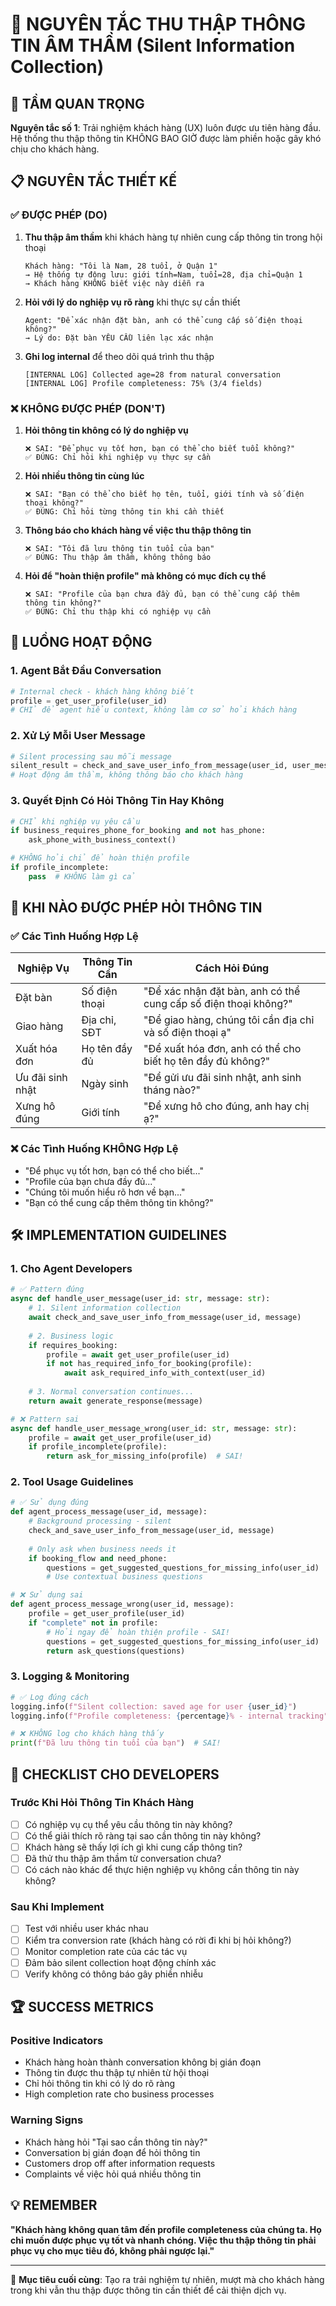 # 🤫 NGUYÊN TẮC THU THẬP THÔNG TIN ÂM THẦM (Silent Information Collection)

## 🎯 TẦM QUAN TRỌNG

**Nguyên tắc số 1**: Trải nghiệm khách hàng (UX) luôn được ưu tiên hàng đầu. Hệ thống thu thập thông tin KHÔNG BAO GIỜ được làm phiền hoặc gây khó chịu cho khách hàng.

## 📋 NGUYÊN TẮC THIẾT KẾ

### ✅ ĐƯỢC PHÉP (DO)

1. **Thu thập âm thầm** khi khách hàng tự nhiên cung cấp thông tin trong hội thoại
   ```
   Khách hàng: "Tôi là Nam, 28 tuổi, ở Quận 1"
   → Hệ thống tự động lưu: giới tính=Nam, tuổi=28, địa chỉ=Quận 1
   → Khách hàng KHÔNG biết việc này diễn ra
   ```

2. **Hỏi với lý do nghiệp vụ rõ ràng** khi thực sự cần thiết
   ```
   Agent: "Để xác nhận đặt bàn, anh có thể cung cấp số điện thoại không?"
   → Lý do: Đặt bàn YÊU CẦU liên lạc xác nhận
   ```

3. **Ghi log internal** để theo dõi quá trình thu thập
   ```
   [INTERNAL LOG] Collected age=28 from natural conversation
   [INTERNAL LOG] Profile completeness: 75% (3/4 fields)
   ```

### ❌ KHÔNG ĐƯỢC PHÉP (DON'T)

1. **Hỏi thông tin không có lý do nghiệp vụ**
   ```
   ❌ SAI: "Để phục vụ tốt hơn, bạn có thể cho biết tuổi không?"
   ✅ ĐÚNG: Chỉ hỏi khi nghiệp vụ thực sự cần
   ```

2. **Hỏi nhiều thông tin cùng lúc**
   ```
   ❌ SAI: "Bạn có thể cho biết họ tên, tuổi, giới tính và số điện thoại không?"
   ✅ ĐÚNG: Chỉ hỏi từng thông tin khi cần thiết
   ```

3. **Thông báo cho khách hàng về việc thu thập thông tin**
   ```
   ❌ SAI: "Tôi đã lưu thông tin tuổi của bạn"
   ✅ ĐÚNG: Thu thập âm thầm, không thông báo
   ```

4. **Hỏi để "hoàn thiện profile" mà không có mục đích cụ thể**
   ```
   ❌ SAI: "Profile của bạn chưa đầy đủ, bạn có thể cung cấp thêm thông tin không?"
   ✅ ĐÚNG: Chỉ thu thập khi có nghiệp vụ cần
   ```

## 🔄 LUỒNG HOẠT ĐỘNG

### 1. Agent Bắt Đầu Conversation
```python
# Internal check - khách hàng không biết
profile = get_user_profile(user_id)
# CHỈ để agent hiểu context, không làm cơ sở hỏi khách hàng
```

### 2. Xử Lý Mỗi User Message
```python
# Silent processing sau mỗi message
silent_result = check_and_save_user_info_from_message(user_id, user_message)
# Hoạt động âm thầm, không thông báo cho khách hàng
```

### 3. Quyết Định Có Hỏi Thông Tin Hay Không
```python
# CHỈ khi nghiệp vụ yêu cầu
if business_requires_phone_for_booking and not has_phone:
    ask_phone_with_business_context()

# KHÔNG hỏi chỉ để hoàn thiện profile
if profile_incomplete:
    pass  # KHÔNG làm gì cả
```

## 💼 KHI NÀO ĐƯỢC PHÉP HỎI THÔNG TIN

### ✅ Các Tình Huống Hợp Lệ

| Nghiệp Vụ | Thông Tin Cần | Cách Hỏi Đúng |
|-----------|---------------|----------------|
| Đặt bàn | Số điện thoại | "Để xác nhận đặt bàn, anh có thể cung cấp số điện thoại không?" |
| Giao hàng | Địa chỉ, SĐT | "Để giao hàng, chúng tôi cần địa chỉ và số điện thoại ạ" |
| Xuất hóa đơn | Họ tên đầy đủ | "Để xuất hóa đơn, anh có thể cho biết họ tên đầy đủ không?" |
| Ưu đãi sinh nhật | Ngày sinh | "Để gửi ưu đãi sinh nhật, anh sinh tháng nào?" |
| Xưng hô đúng | Giới tính | "Để xưng hô cho đúng, anh hay chị ạ?" |

### ❌ Các Tình Huống KHÔNG Hợp Lệ

- "Để phục vụ tốt hơn, bạn có thể cho biết..."
- "Profile của bạn chưa đầy đủ..."
- "Chúng tôi muốn hiểu rõ hơn về bạn..."
- "Bạn có thể cung cấp thêm thông tin không?"

## 🛠️ IMPLEMENTATION GUIDELINES

### 1. Cho Agent Developers

```python
# ✅ Pattern đúng
async def handle_user_message(user_id: str, message: str):
    # 1. Silent information collection
    await check_and_save_user_info_from_message(user_id, message)
    
    # 2. Business logic
    if requires_booking:
        profile = await get_user_profile(user_id)
        if not has_required_info_for_booking(profile):
            await ask_required_info_with_context(user_id)
    
    # 3. Normal conversation continues...
    return await generate_response(message)

# ❌ Pattern sai
async def handle_user_message_wrong(user_id: str, message: str):
    profile = await get_user_profile(user_id)
    if profile_incomplete(profile):
        return ask_for_missing_info(profile)  # SAI!
```

### 2. Tool Usage Guidelines

```python
# ✅ Sử dụng đúng
def agent_process_message(user_id, message):
    # Background processing - silent
    check_and_save_user_info_from_message(user_id, message)
    
    # Only ask when business needs it
    if booking_flow and need_phone:
        questions = get_suggested_questions_for_missing_info(user_id)
        # Use contextual business questions

# ❌ Sử dụng sai  
def agent_process_message_wrong(user_id, message):
    profile = get_user_profile(user_id)
    if "complete" not in profile:
        # Hỏi ngay để hoàn thiện profile - SAI!
        questions = get_suggested_questions_for_missing_info(user_id)
        return ask_questions(questions)
```

### 3. Logging & Monitoring

```python
# ✅ Log đúng cách
logging.info(f"Silent collection: saved age for user {user_id}")
logging.info(f"Profile completeness: {percentage}% - internal tracking")

# ❌ KHÔNG log cho khách hàng thấy
print(f"Đã lưu thông tin tuổi của bạn")  # SAI!
```

## 🎯 CHECKLIST CHO DEVELOPERS

### Trước Khi Hỏi Thông Tin Khách Hàng

- [ ] Có nghiệp vụ cụ thể yêu cầu thông tin này không?
- [ ] Có thể giải thích rõ ràng tại sao cần thông tin này không?
- [ ] Khách hàng sẽ thấy lợi ích gì khi cung cấp thông tin?
- [ ] Đã thử thu thập âm thầm từ conversation chưa?
- [ ] Có cách nào khác để thực hiện nghiệp vụ không cần thông tin này không?

### Sau Khi Implement

- [ ] Test với nhiều user khác nhau
- [ ] Kiểm tra conversion rate (khách hàng có rời đi khi bị hỏi không?)
- [ ] Monitor completion rate của các tác vụ
- [ ] Đảm bảo silent collection hoạt động chính xác
- [ ] Verify không có thông báo gây phiền nhiễu

## 🏆 SUCCESS METRICS

### Positive Indicators
- Khách hàng hoàn thành conversation không bị gián đoạn
- Thông tin được thu thập tự nhiên từ hội thoại
- Chỉ hỏi thông tin khi có lý do rõ ràng
- High completion rate cho business processes

### Warning Signs
- Khách hàng hỏi "Tại sao cần thông tin này?"
- Conversation bị gián đoạn để hỏi thông tin
- Customers drop off after information requests
- Complaints về việc hỏi quá nhiều thông tin

## 💡 REMEMBER

**"Khách hàng không quan tâm đến profile completeness của chúng ta. Họ chỉ muốn được phục vụ tốt và nhanh chóng. Việc thu thập thông tin phải phục vụ cho mục tiêu đó, không phải ngược lại."**

---

🎯 **Mục tiêu cuối cùng**: Tạo ra trải nghiệm tự nhiên, mượt mà cho khách hàng trong khi vẫn thu thập được thông tin cần thiết để cải thiện dịch vụ.
